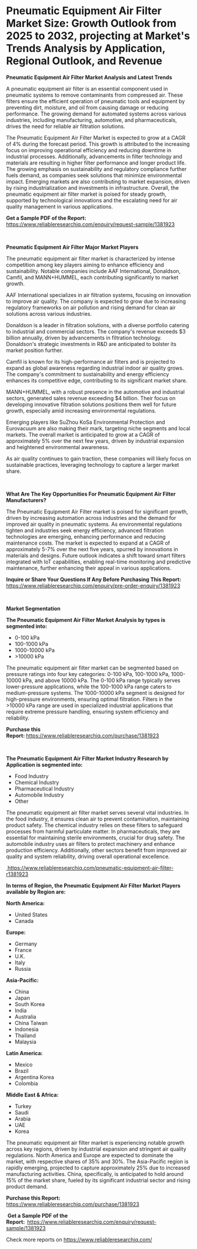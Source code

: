 <p><h1>Pneumatic Equipment Air Filter Market Size: Growth Outlook from 2025 to 2032, projecting at Market's Trends Analysis by Application, Regional Outlook, and Revenue</h1></p><p><strong>Pneumatic Equipment Air Filter Market Analysis and Latest Trends</strong></p>
<p><p>A pneumatic equipment air filter is an essential component used in pneumatic systems to remove contaminants from compressed air. These filters ensure the efficient operation of pneumatic tools and equipment by preventing dirt, moisture, and oil from causing damage or reducing performance. The growing demand for automated systems across various industries, including manufacturing, automotive, and pharmaceuticals, drives the need for reliable air filtration solutions.</p><p>The Pneumatic Equipment Air Filter Market is expected to grow at a CAGR of 4% during the forecast period. This growth is attributed to the increasing focus on improving operational efficiency and reducing downtime in industrial processes. Additionally, advancements in filter technology and materials are resulting in higher filter performance and longer product life. The growing emphasis on sustainability and regulatory compliance further fuels demand, as companies seek solutions that minimize environmental impact. Emerging markets are also contributing to market expansion, driven by rising industrialization and investments in infrastructure. Overall, the pneumatic equipment air filter market is poised for steady growth, supported by technological innovations and the escalating need for air quality management in various applications.</p></p>
<p><strong>Get a Sample PDF of the Report:&nbsp;</strong> <a href="https://www.reliableresearchiq.com/enquiry/request-sample/1381923?utm_campaign=2469&utm_medium=2&utm_source=Github&utm_content=ia&utm_term=11042025&utm_id=pneumatic-equipment-air-filter">https://www.reliableresearchiq.com/enquiry/request-sample/1381923</a></p>
<p>&nbsp;</p>
<p><strong>Pneumatic Equipment Air Filter Major Market Players</strong></p>
<p><p>The pneumatic equipment air filter market is characterized by intense competition among key players aiming to enhance efficiency and sustainability. Notable companies include AAF International, Donaldson, Camfil, and MANN+HUMMEL, each contributing significantly to market growth.</p><p>AAF International specializes in air filtration systems, focusing on innovation to improve air quality. The company is expected to grow due to increasing regulatory frameworks on air pollution and rising demand for clean air solutions across various industries.</p><p>Donaldson is a leader in filtration solutions, with a diverse portfolio catering to industrial and commercial sectors. The company's revenue exceeds $3 billion annually, driven by advancements in filtration technology. Donaldson's strategic investments in R&D are anticipated to bolster its market position further.</p><p>Camfil is known for its high-performance air filters and is projected to expand as global awareness regarding industrial indoor air quality grows. The company's commitment to sustainability and energy efficiency enhances its competitive edge, contributing to its significant market share.</p><p>MANN+HUMMEL, with a robust presence in the automotive and industrial sectors, generated sales revenue exceeding $4 billion. Their focus on developing innovative filtration solutions positions them well for future growth, especially amid increasing environmental regulations.</p><p>Emerging players like SuZhou KoSa Environmental Protection and Eurovacuum are also making their mark, targeting niche segments and local markets. The overall market is anticipated to grow at a CAGR of approximately 5% over the next few years, driven by industrial expansion and heightened environmental awareness. </p><p>As air quality continues to gain traction, these companies will likely focus on sustainable practices, leveraging technology to capture a larger market share.</p></p>
<p>&nbsp;</p>
<p><strong>What Are The Key Opportunities For Pneumatic Equipment Air Filter Manufacturers?</strong></p>
<p><p>The Pneumatic Equipment Air Filter market is poised for significant growth, driven by increasing automation across industries and the demand for improved air quality in pneumatic systems. As environmental regulations tighten and industries seek energy efficiency, advanced filtration technologies are emerging, enhancing performance and reducing maintenance costs. The market is expected to expand at a CAGR of approximately 5-7% over the next five years, spurred by innovations in materials and designs. Future outlook indicates a shift toward smart filters integrated with IoT capabilities, enabling real-time monitoring and predictive maintenance, further enhancing their appeal in various applications.</p></p>
<p><strong>Inquire or Share Your Questions If Any Before Purchasing This Report:</strong> <a href="https://www.reliableresearchiq.com/enquiry/pre-order-enquiry/1381923?utm_campaign=2469&utm_medium=2&utm_source=Github&utm_content=ia&utm_term=11042025&utm_id=pneumatic-equipment-air-filter">https://www.reliableresearchiq.com/enquiry/pre-order-enquiry/1381923</a></p>
<p>&nbsp;</p>
<p><strong>Market Segmentation</strong></p>
<p><strong>The Pneumatic Equipment Air Filter Market Analysis by types is segmented into:</strong></p>
<p><ul><li>0-100 kPa</li><li>100-1000 kPa</li><li>1000-10000 kPa</li><li>>10000 kPa</li></ul></p>
<p><p>The pneumatic equipment air filter market can be segmented based on pressure ratings into four key categories: 0-100 kPa, 100-1000 kPa, 1000-10000 kPa, and above 10000 kPa. The 0-100 kPa range typically serves lower-pressure applications, while the 100-1000 kPa range caters to medium-pressure systems. The 1000-10000 kPa segment is designed for high-pressure environments, ensuring optimal filtration. Filters in the >10000 kPa range are used in specialized industrial applications that require extreme pressure handling, ensuring system efficiency and reliability.</p></p>
<p><strong>Purchase this Report:&nbsp;</strong><a href="https://www.reliableresearchiq.com/purchase/1381923?utm_campaign=2469&utm_medium=2&utm_source=Github&utm_content=ia&utm_term=11042025&utm_id=pneumatic-equipment-air-filter">https://www.reliableresearchiq.com/purchase/1381923</a></p>
<p>&nbsp;</p>
<p><strong>The Pneumatic Equipment Air Filter Market Industry Research by Application is segmented into:</strong></p>
<p><ul><li>Food Industry</li><li>Chemical Industry</li><li>Pharmaceutical Industry</li><li>Automobile Industry</li><li>Other</li></ul></p>
<p><p>The pneumatic equipment air filter market serves several vital industries. In the food industry, it ensures clean air to prevent contamination, maintaining product safety. The chemical industry relies on these filters to safeguard processes from harmful particulate matter. In pharmaceuticals, they are essential for maintaining sterile environments, crucial for drug safety. The automobile industry uses air filters to protect machinery and enhance production efficiency. Additionally, other sectors benefit from improved air quality and system reliability, driving overall operational excellence.</p></p>
<p><a href="https://www.reliableresearchiq.com/pneumatic-equipment-air-filter-r1381923?utm_campaign=2469&utm_medium=2&utm_source=Github&utm_content=ia&utm_term=11042025&utm_id=pneumatic-equipment-air-filter">&nbsp;https://www.reliableresearchiq.com/pneumatic-equipment-air-filter-r1381923</a></p>
<p><strong>In terms of Region, the Pneumatic Equipment Air Filter Market Players available by Region are:</strong></p>
<p>
    <p> <strong> North America: </strong>
        <ul>
            <li>United States</li>
            <li>Canada</li>
        </ul>
        </p> 
    <p> <strong> Europe: </strong>
        <ul>
            <li>Germany</li>
            <li>France</li>
            <li>U.K.</li>
            <li>Italy</li>
            <li>Russia</li>
        </ul>
        </p> 
    <p> <strong> Asia-Pacific: </strong>
        <ul>
            <li>China</li>
            <li>Japan</li>
            <li>South Korea</li>
            <li>India</li>
            <li>Australia</li>
            <li>China Taiwan</li>
            <li>Indonesia</li>
            <li>Thailand</li>
            <li>Malaysia</li>
        </ul>
        </p> 
    <p> <strong> Latin America: </strong>
        <ul>
            <li>Mexico</li>
            <li>Brazil</li>
            <li>Argentina Korea</li>
            <li>Colombia</li>
        </ul>
        </p> 
    <p> <strong> Middle East & Africa: </strong>
        <ul>
            <li>Turkey</li>
            <li>Saudi</li>
            <li>Arabia</li>
            <li>UAE</li>
            <li>Korea</li>
        </ul>
    </p>
    </p>
<p><p>The pneumatic equipment air filter market is experiencing notable growth across key regions, driven by industrial expansion and stringent air quality regulations. North America and Europe are expected to dominate the market, with respective shares of 35% and 30%. The Asia-Pacific region is rapidly emerging, projected to capture approximately 25% due to increased manufacturing activities. China, specifically, is anticipated to hold around 15% of the market share, fueled by its significant industrial sector and rising product demand.</p></p>
<p><strong>Purchase this Report: </strong><a href="https://www.reliableresearchiq.com/purchase/1381923?utm_campaign=2469&utm_medium=2&utm_source=Github&utm_content=ia&utm_term=11042025&utm_id=pneumatic-equipment-air-filter">https://www.reliableresearchiq.com/purchase/1381923</a></p>
<p>&nbsp;<strong>Get a Sample PDF of the Report:&nbsp;&nbsp;</strong><a href="https://www.reliableresearchiq.com/enquiry/request-sample/1381923?utm_campaign=2469&utm_medium=2&utm_source=Github&utm_content=ia&utm_term=11042025&utm_id=pneumatic-equipment-air-filter">https://www.reliableresearchiq.com/enquiry/request-sample/1381923</a></p>
<p><strong></strong></p>
<p>Check more reports on <a href="https://www.reliableresearchiq.com/?utm_campaign=2469&utm_medium=2&utm_source=Github&utm_content=ia&utm_term=11042025&utm_id=pneumatic-equipment-air-filter">https://www.reliableresearchiq.com/</a></p>